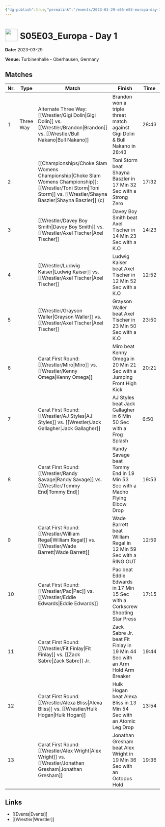 ```yaml
---
{"dg-publish":true,"permalink":"/events/2023-03-29-s05-e03-europa-day-1/","title":"S05E03_Europa - Day 1","noteIcon":"","created":"2025-09-01T21:42:44.243+02:00"}
---
```



# <img src="z_Images/ChokeSlam.png" width="40" style="vertical-align:bottom; margin-right:8px;">**S05E03_Europa - Day 1**

**Date:** 2023-03-29

**Venue:** Turbinenhalle - Oberhausen, Germany

## Matches

| Nr. | Type | Match | Finish | Time | Rating | Score |
|-----|------|-------|--------|------|--------|-------|
| 1 | Three Way | Alternate Three Way: [[Wrestler/Gigi Dolin\|Gigi Dolin]] vs. [[Wrestler/Brandon\|Brandon]] vs. [[Wrestler/Bull Nakano\|Bull Nakano]] | Brandon won a triple threat match against Gigi Dolin & Bull Nakano in  28:43 | 28:43 | ★★★★★1/2 | 104 |
| 2 |  | [[Championships/Choke Slam Womens Championship\|Choke Slam Womens Championship]]: [[Wrestler/Toni Storm\|Toni Storm]] vs. [[Wrestler/Shayna Baszler\|Shayna Baszler]] (c) | Toni Storm beat Shayna Baszler in 17 Min 32 Sec with a Strong Zero | 17:32 | ★★★★1/4 | 90 |
| 3 |  | [[Wrestler/Davey Boy Smith\|Davey Boy Smith]] vs. [[Wrestler/Axel Tischer\|Axel Tischer]] | Davey Boy Smith beat Axel Tischer in 14 Min 23 Sec with a K.O | 14:23 | ★★★3/4 | 80 |
| 4 |  | [[Wrestler/Ludwig Kaiser\|Ludwig Kaiser]] vs. [[Wrestler/Axel Tischer\|Axel Tischer]] | Ludwig Kaiser beat Axel Tischer in 12 Min 52 Sec with a K.O | 12:52 | ★★★1/2 | 77 |
| 5 |  | [[Wrestler/Grayson Waller\|Grayson Waller]] vs. [[Wrestler/Axel Tischer\|Axel Tischer]] | Grayson Waller beat Axel Tischer in 23 Min 50 Sec with a K.O | 23:50 | ★★★3/4 | 83 |
| 6 |  | Carat First Round: [[Wrestler/Miro\|Miro]] vs. [[Wrestler/Kenny Omega\|Kenny Omega]] | Miro beat Kenny Omega in 20 Min 21 Sec with a Jumping Front High Kick | 20:21 | ★★★★3/4 | 98 |
| 7 |  | Carat First Round: [[Wrestler/AJ Styles\|AJ Styles]] vs. [[Wrestler/Jack Gallagher\|Jack Gallagher]] | AJ Styles beat Jack Gallagher in 6 Min 50 Sec with a Frog Splash | 6:50 | ★★ | 63 |
| 8 |  | Carat First Round: [[Wrestler/Randy Savage\|Randy Savage]] vs. [[Wrestler/Tommy End\|Tommy End]] | Randy Savage beat Tommy End in 19 Min 53 Sec with a Macho Flying Elbow Drop | 19:53 | ★★★★3/4 | 98 |
| 9 |  | Carat First Round: [[Wrestler/William Regal\|William Regal]] vs. [[Wrestler/Wade Barrett\|Wade Barrett]] | Wade Barrett beat William Regal in 12 Min 59 Sec with a RING OUT | 12:59 | ★★★★1/4 | 90 |
| 10 |  | Carat First Round: [[Wrestler/Pac\|Pac]] vs. [[Wrestler/Eddie Edwards\|Eddie Edwards]] | Pac beat Eddie Edwards in 17 Min 15 Sec with a Corkscrew Shooting Star Press | 17:15 | ★★★★★ | 100 |
| 11 |  | Carat First Round: [[Wrestler/Fit Finlay\|Fit Finlay]] vs. [[Zack Sabre\|Zack Sabre]] Jr. | Zack Sabre Jr. beat Fit Finlay in 19 Min 44 Sec with an Arm Hold Arm Breaker | 19:44 | ★★★★1/2 | 93 |
| 12 |  | Carat First Round: [[Wrestler/Alexa Bliss\|Alexa Bliss]] vs. [[Wrestler/Hulk Hogan\|Hulk Hogan]] | Hulk Hogan beat Alexa Bliss in 13 Min 54 Sec with an Atomic Leg Drop | 13:54 | ★★★3/4 | 81 |
| 13 |  | Carat First Round: [[Wrestler/Alex Wright\|Alex Wright]] vs. [[Wrestler/Jonathan Gresham\|Jonathan Gresham]] | Jonathan Gresham beat Alex Wright in 19 Min 36 Sec with an Octopus Hold | 19:36 | ★★★★1/4 | 90 |

## Links
- [[Events\|Events]]
- [[Wrestler\|Wrestler]]
